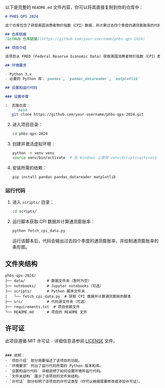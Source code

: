 以下是完整的 `README.md` 文件内容，你可以将其直接复制到你的仓库中：

```markdown
# PHBS QPS 2024

这个仓库包含了获取美国消费者物价指数（CPI）数据，并计算过去四个季度的通货膨胀率的代码。

## 仓库链接
[GitHub 仓库链接](https://github.com/your-username/phbs-qps-2024)

## 项目介绍

该项目从 FRED (Federal Reserve Economic Data) 获取美国消费者物价指数（CPI）数据，并计算过去四个季度的通货膨胀率。通货膨胀率使用季度同比增长率（Year-Over-Year Change）来计算，并通过条形图进行可视化展示。

## 环境要求

- Python 3.x
- 必要的 Python 库：`pandas`, `pandas_datareader`, `matplotlib`

## 设置和运行代码

### 设置步骤

1. 克隆仓库：
   ```bash
   git clone https://github.com/your-username/phbs-qps-2024.git
   ```

2. 进入项目目录：
   ```bash
   cd phbs-qps-2024
   ```

3. 创建并激活虚拟环境：
   ```bash
   python -m venv venv
   source venv/bin/activate  # 在 Windows 上使用 venv\Scripts\activate
   ```

4. 安装所需的依赖：
   ```bash
   pip install pandas pandas_datareader matplotlib
   ```

### 运行代码

1. 进入 `scripts/` 目录：
   ```bash
   cd scripts/
   ```

2. 运行脚本获取 CPI 数据并计算通货膨胀率：
   ```bash
   python fetch_cpi_data.py
   ```

   运行该脚本后，代码会输出过去四个季度的通货膨胀率，并绘制通货膨胀率的条形图。

## 文件夹结构

```
phbs-qps-2024/
├── data/          # 数据文件夹（暂时为空）
├── notebooks/     # Jupyter notebooks（可选）
├── scripts/       # Python 脚本文件夹
│   └── fetch_cpi_data.py  # 获取 CPI 数据并计算通货膨胀的脚本
├── src/           # 代码源文件夹（可选）
├── requirements.txt  # 项目依赖文件
└── README.md      # 项目的 README 文件
```

## 许可证

此项目遵循 MIT 许可证 - 详细信息请参阅 [LICENSE](LICENSE) 文件。
```

### 说明：
- `项目介绍` 部分简要描述了该项目的功能。
- `环境要求` 列出了运行代码所需的 Python 版本和库。
- `设置和运行代码` 详细说明了如何设置环境并运行代码。
- `文件夹结构` 展示了该项目的文件夹结构。
- `许可证` 部分标明了该项目的许可证类型（你可以根据需要修改或添加许可证）。
